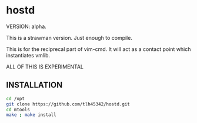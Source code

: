 # hostd

VERSION: alpha.

This is a strawman version.  Just enough to compile.

This is for the reciprecal part of vim-cmd.  It will act as a contact point which instantiates vmlib.

ALL OF THIS IS EXPERIMENTAL

## INSTALLATION

```bash
cd /opt
git clone https://github.com/tlh45342/hostd.git
cd mtools
make ; make install
```

